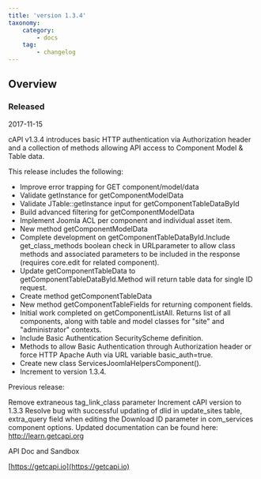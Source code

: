 ```yaml
---
title: 'version 1.3.4'
taxonomy:
    category:
        - docs
    tag:
        - changelog
---
```


## Overview
### Released 
2017-11-15

cAPI v1.3.4 introduces basic HTTP authentication via Authorization header and a collection of methods allowing API access to Component Model & Table data.

This release includes the following:

* Improve error trapping for GET component/model/data
* Validate getInstance for getComponentModelData
* Validate JTable::getInstance input for getComponentTableDataById
* Build advanced filtering for getComponentModelData
* Implement Joomla ACL per component and individual asset item.
* New method getComponentModelData
* Complete development on getComponentTableDataById.Include get_class_methods boolean check in URLparameter to allow class methods and associated parameters to be included in the response (requires core.edit for related component).
* Update getComponentTableData to getComponentTableDataById.Method will return table data for single ID request.
* Create method getComponentTableData
* New method getComponentTableFields for returning component fields.
* Initial work completed on getComponentListAll. Returns list of all components, along with table and model classes for "site" and "administrator" contexts.
* Include Basic Authentication SecurityScheme definition.
* Methods to allow Basic Authentication through Authorization header or force HTTP Apache Auth via URL variable basic_auth=true.
* Create new class ServicesJoomlaHelpersComponent().
* Increment to version 1.3.4.

Previous release:

Remove extraneous tag_link_class parameter
Increment cAPI version to 1.3.3
Resolve bug with successful updating of dlid in update_sites table, extra_query field when editing the Download ID parameter in com_services component options.
Updated documentation can be found here:
[http://learn.getcapi.org ](http://learn.getcapi.org )

API Doc and Sandbox

[https://getcapi.io](https://getcapi.io)
